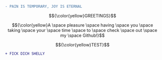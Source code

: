 ```diff
- PAIN IS TEMPORARY, JOY IS ETERNAL
```

$${\color{yellow}GREETINGS}$$ 

$${\color{yellow}A \space pleasure \space having \space you \space taking \space your \space time \space to \space check \space out \space my \space Github!}$$

$${\color{yellow}TEST}$$

```diff
+ FICK DICH SHELLY
```
